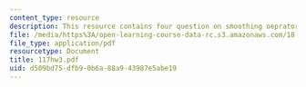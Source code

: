 ```yaml
---
content_type: resource
description: This resource contains four question on smoothing oeprator.
file: /media/https%3A/open-learning-course-data-rc.s3.amazonaws.com/18-117-topics-in-several-complex-variables-spring-2005/d509bd75dfb90b6a88a943987e5abe19_117hw3.pdf
file_type: application/pdf
resourcetype: Document
title: 117hw3.pdf
uid: d509bd75-dfb9-0b6a-88a9-43987e5abe19
---
```

